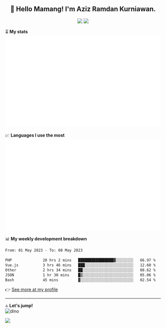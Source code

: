 <h2 align="center">👋 Hello Mamang! I'm Aziz Ramdan Kurniawan.</h2>  
<p align="center">
  <img src="https://komarev.com/ghpvc/?username=azizramdan">
  <img src="https://wakatime.com/badge/user/90056fa0-4c31-4eca-954e-2a3ac05896f9.svg">
</p>
    
⏳ **My stats**  
![](https://raw.githubusercontent.com/azizramdan/github-stats/master/generated/overview.svg#gh-dark-mode-only)

📈 **Languages I use the most**  
![](https://raw.githubusercontent.com/azizramdan/github-stats/master/generated/languages.svg#gh-dark-mode-only)

📊 **My weekly development breakdown**
<!--START_SECTION:waka-->

```text
From: 01 May 2023 - To: 08 May 2023

PHP              20 hrs 2 mins   ████████████████▓░░░░░░░░   66.97 %
Vue.js           3 hrs 46 mins   ███░░░░░░░░░░░░░░░░░░░░░░   12.60 %
Other            2 hrs 34 mins   ██░░░░░░░░░░░░░░░░░░░░░░░   08.62 %
JSON             1 hr 30 mins    █▒░░░░░░░░░░░░░░░░░░░░░░░   05.06 %
Bash             45 mins         ▓░░░░░░░░░░░░░░░░░░░░░░░░   02.54 %
```

<!--END_SECTION:waka-->
👉 [See more at my profile](https://wakatime.com/@azizramdan)
***
🔝 **Let's jump!**  
![dino](https://raw.githubusercontent.com/azizramdan/azizramdan/master/dino.gif)  

![](https://hit.yhype.me/github/profile?user_id=27954794)
